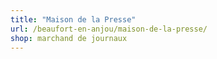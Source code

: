 ```yaml
---
title: "Maison de la Presse"
url: /beaufort-en-anjou/maison-de-la-presse/
shop: marchand de journaux
---
```


